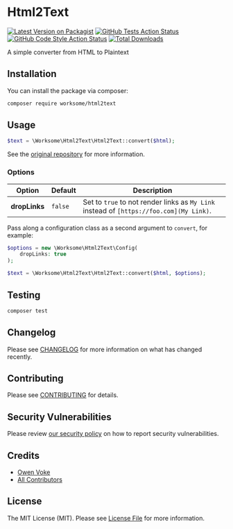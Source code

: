 # Html2Text

[![Latest Version on Packagist](https://img.shields.io/packagist/v/worksome/html2text.svg?style=flat-square)](https://packagist.org/packages/worksome/html2text)
[![GitHub Tests Action Status](https://img.shields.io/github/actions/workflow/status/worksome/html2text/tests.yml?branch=main&style=flat-square&label=tests)](https://github.com/worksome/html2text/actions?query=workflow%3Arun-tests+branch%3Amain)
[![GitHub Code Style Action Status](https://img.shields.io/github/actions/workflow/status/worksome/html2text/static.yml?branch=main&style=flat-square&label=code%20style)](https://github.com/worksome/html2text/actions?query=workflow%3A"Static+Analysis"+branch%3Amain)
[![Total Downloads](https://img.shields.io/packagist/dt/worksome/html2text.svg?style=flat-square)](https://packagist.org/packages/worksome/html2text)

A simple converter from HTML to Plaintext

## Installation

You can install the package via composer:

```bash
composer require worksome/html2text
```

## Usage

```php
$text = \Worksome\Html2Text\Html2Text::convert($html);
```

See the [original repository](https://github.com/soundasleep/html2text) for more information.

### Options

| Option        | Default | Description                                                                             |
|---------------|---------|-----------------------------------------------------------------------------------------|
| **dropLinks** | `false` | Set to `true` to not render links as `My Link` instead of `[https://foo.com](My Link)`. |

Pass along a configuration class as a second argument to `convert`, for example:

```php
$options = new \Worksome\Html2Text\Config(
    dropLinks: true
);

$text = \Worksome\Html2Text\Html2Text::convert($html, $options);
```

## Testing

```bash
composer test
```
## Changelog

Please see [CHANGELOG](CHANGELOG.md) for more information on what has changed recently.

## Contributing

Please see [CONTRIBUTING](.github/CONTRIBUTING.md) for details.

## Security Vulnerabilities

Please review [our security policy](../../security/policy) on how to report security vulnerabilities.

## Credits

- [Owen Voke](https://github.com/owenvoke)
- [All Contributors](../../contributors)

## License

The MIT License (MIT). Please see [License File](LICENSE.md) for more information.
